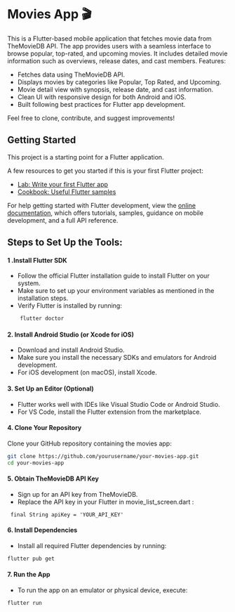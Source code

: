 # Movies App 🎬

This is a Flutter-based mobile application that fetches movie data from TheMovieDB API. The app provides users with a seamless interface to browse popular, top-rated, and upcoming movies. It includes detailed movie information such as overviews, release dates, and cast members.
Features:
 - Fetches data using TheMovieDB API.
- Displays movies by categories like Popular, Top Rated, and Upcoming.
- Movie detail view with synopsis, release date, and cast information.
- Clean UI with responsive design for both Android and iOS.
- Built following best practices for Flutter app development.

Feel free to clone, contribute, and suggest improvements!

## Getting Started

This project is a starting point for a Flutter application.

A few resources to get you started if this is your first Flutter project:

- [Lab: Write your first Flutter app](https://docs.flutter.dev/get-started/codelab)
- [Cookbook: Useful Flutter samples](https://docs.flutter.dev/cookbook)

For help getting started with Flutter development, view the
[online documentation](https://docs.flutter.dev/), which offers tutorials,
samples, guidance on mobile development, and a full API reference.

## Steps to Set Up the Tools:

#### 1 .Install Flutter SDK

-  Follow the official Flutter installation guide to install Flutter on your system.
 - Make sure to set up your environment variables as mentioned in the installation steps.
-  Verify Flutter is installed by running:

```bash
    flutter doctor 
```
#### 2. Install Android Studio (or Xcode for iOS)

- Download and install Android Studio.
- Make sure you install the necessary SDKs and emulators for Android development.
- For iOS development (on macOS), install Xcode.
#### 3. Set Up an Editor (Optional)

- Flutter works well with IDEs like Visual Studio Code or Android Studio.
- For VS Code, install the Flutter extension from the marketplace.

#### 4. Clone Your Repository
Clone your GitHub repository containing the movies app:
```bash
git clone https://github.com/yourusername/your-movies-app.git
cd your-movies-app
```

#### 5. Obtain TheMovieDB API Key
- Sign up for an API key from TheMovieDB.
- Replace the API key in your Flutter  in movie_list_screen.dart :
```
 final String apiKey = 'YOUR_API_KEY'
 ```

 #### 6. Install Dependencies
 - Install all required Flutter dependencies by running:
 ```bash
 flutter pub get
 ```

 #### 7. Run the App
 - To run the app on an emulator or physical device, execute:
 ```bash
 flutter run
  ```
